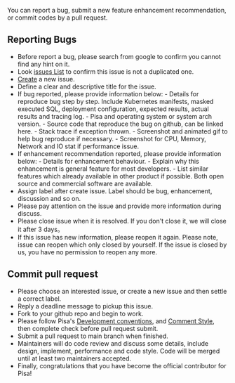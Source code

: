 You can report a bug, submit a new feature enhancement recommendation, or commit codes by a pull request.

## Reporting Bugs

 - Before report a bug, please search from google to confirm you cannot find any hint on it.
 - Look [issues List](https://github.com/database-mesh/pisa/issues) to confirm this issue is not a duplicated one.
 - [Create](https://github.com/database-mesh/pisa/issues/new) a new issue.
 - Define a clear and descriptive title for the issue.
 - If bug reported, please provide information below:
       - Details for reproduce bug step by step. Include Kubernetes manifests, masked executed SQL, deployment configuration, expected results, actual results and tracing log.
       - Pisa and operating system or system arch version.
       - Source code that reproduce the bug on github, can be linked here.
       - Stack trace if exception thrown.
       - Screenshot and animated gif to help bug reproduce if necessary.
       - Screenshot for CPU, Memory, Network and IO stat if performance issue.
 - If enhancement recommendation reported, please provide information below:
       - Details for enhancement behaviour.
       - Explain why this enhancement is general feature for most developers.
       - List similar features which already available in other product if possible. Both open source and commercial software are available.
 - Assign label after create issue. Label should be bug, enhancement, discussion and so on.
 - Please pay attention on the issue and provide more information during discuss.
 - Please close issue when it is resolved. If you don't close it, we will close it after 3 days。
 - If this issue has new information, please reopen it again. Please note, issue can reopen which only closed by yourself. If the issue is closed by us, you have no permission to reopen any more.

## Commit pull request

 - Please choose an interested issue, or create a new issue and then settle a correct label.
 - Reply a deadline message to pickup this issue. 
 - Fork to your github repo and begin to work.
 - Please follow Pisa's [Development conventions](./CODE_OF_CONDUCT.md), and [Comment Style](./CODE_COMMENT_STYLE.md), then complete check before pull request submit.
 - Submit a pull request to main branch when finished.
 - Maintainers will do code review and discuss some details, include design, implement, performance and code style. Code will be merged until at least two maintainers accepted.
 - Finally, congratulations that you have become the official contributor for Pisa!
